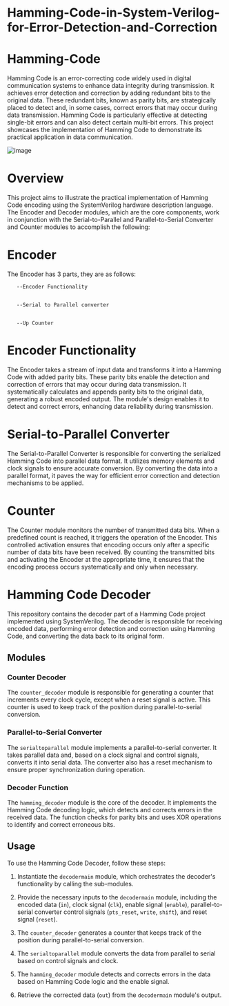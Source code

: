 # Hamming-Code-in-System-Verilog-for-Error-Detection-and-Correction

# Hamming-Code
Hamming Code is an error-correcting code widely used in digital communication systems to enhance data integrity during transmission. It achieves error detection and correction by adding redundant bits to the original data. These redundant bits, known as parity bits, are strategically placed to detect and, in some cases, correct errors that may occur during data transmission. Hamming Code is particularly effective at detecting single-bit errors and can also detect certain multi-bit errors. This project showcases the implementation of Hamming Code to demonstrate its practical application in data communication. 

![image](https://github.com/aaronghosh/Hamming-Code-in-System-Verilog-for-Error-Detection-and-Correction/assets/124378527/d745d730-0a85-4dcb-813a-7b604a1b47e3)

# Overview
This project aims to illustrate the practical implementation of Hamming Code encoding using the SystemVerilog hardware description language. The Encoder and Decoder modules, which are the core components, work in conjunction with the Serial-to-Parallel and Parallel-to-Serial Converter and Counter modules to accomplish the following:

# Encoder
The Encoder has 3 parts, they are as follows:
       
       
       --Encoder Functionality

       
       --Serial to Parallel converter

       
       --Up Counter
# Encoder Functionality

The Encoder takes a stream of input data and transforms it into a Hamming Code with added parity bits. These parity bits enable the detection and correction of errors that may occur during data transmission. It systematically calculates and appends parity bits to the original data, generating a robust encoded output. The module's design enables it to detect and correct errors, enhancing data reliability during transmission.

# Serial-to-Parallel Converter 

The Serial-to-Parallel Converter is responsible for converting the serialized Hamming Code into parallel data format. It utilizes memory elements and clock signals to ensure accurate conversion. By converting the data into a parallel format, it paves the way for efficient error correction and detection mechanisms to be applied.

# Counter

 The Counter module monitors the number of transmitted data bits. When a predefined count is reached, it triggers the operation of the Encoder. This controlled activation ensures that encoding occurs only after a specific number of data bits have been received. By counting the transmitted bits and activating the Encoder at the appropriate time, it ensures that the encoding process occurs systematically and only when necessary.

# Hamming Code Decoder

This repository contains the decoder part of a Hamming Code project implemented using SystemVerilog. The decoder is responsible for receiving encoded data, performing error detection and correction using Hamming Code, and converting the data back to its original form.

## Modules

### Counter Decoder

The `counter_decoder` module is responsible for generating a counter that increments every clock cycle, except when a reset signal is active. This counter is used to keep track of the position during parallel-to-serial conversion.

### Parallel-to-Serial Converter

The `serialtoparallel` module implements a parallel-to-serial converter. It takes parallel data and, based on a clock signal and control signals, converts it into serial data. The converter also has a reset mechanism to ensure proper synchronization during operation.

### Decoder Function

The `hamming_decoder` module is the core of the decoder. It implements the Hamming Code decoding logic, which detects and corrects errors in the received data. The function checks for parity bits and uses XOR operations to identify and correct erroneous bits.

## Usage

To use the Hamming Code Decoder, follow these steps:

1. Instantiate the `decodermain` module, which orchestrates the decoder's functionality by calling the sub-modules.

2. Provide the necessary inputs to the `decodermain` module, including the encoded data (`in`), clock signal (`clk`), enable signal (`enable`), parallel-to-serial converter control signals (`pts_reset`, `write`, `shift`), and reset signal (`reset`).

3. The `counter_decoder` generates a counter that keeps track of the position during parallel-to-serial conversion.

4. The `serialtoparallel` module converts the data from parallel to serial based on control signals and clock.

5. The `hamming_decoder` module detects and corrects errors in the data based on Hamming Code logic and the enable signal.

6. Retrieve the corrected data (`out`) from the `decodermain` module's output.


 

 
